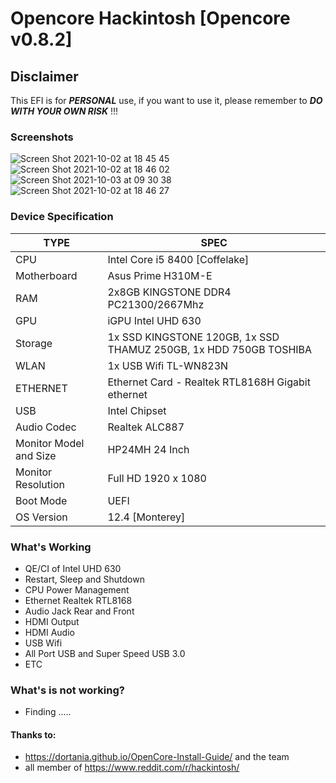 # Opencore Hackintosh [Opencore v0.8.2]


## Disclaimer
This EFI is for **___PERSONAL___** use, if you want to use it, please remember to ***DO WITH YOUR OWN RISK*** !!!

### Screenshots

![Screen Shot 2021-10-02 at 18 45 45](https://user-images.githubusercontent.com/25970273/135744222-76712fc2-1e35-4b3d-b3bb-9f111f6e0a60.png)
![Screen Shot 2021-10-02 at 18 46 02](https://user-images.githubusercontent.com/25970273/135744223-391db96c-3422-442a-a58b-b5000ca78437.png)
![Screen Shot 2021-10-03 at 09 30 38](https://user-images.githubusercontent.com/25970273/135744437-cd2ce6b9-99c1-45e1-86ea-3fd8744eb159.png)
![Screen Shot 2021-10-02 at 18 46 27](https://user-images.githubusercontent.com/25970273/135744228-3dafb7fa-21a5-4c06-9e81-1da241e8500b.png)


### Device Specification
|TYPE|SPEC  |
|--|--|
|CPU|Intel Core i5 8400 [Coffelake]|
|Motherboard|Asus Prime H310M-E|
|RAM|2x8GB KINGSTONE DDR4 PC21300/2667Mhz|
|GPU|iGPU Intel UHD 630|
|Storage|1x SSD KINGSTONE 120GB, 1x SSD THAMUZ 250GB, 1x HDD 750GB TOSHIBA|
|WLAN|1x USB Wifi TL-WN823N|
|ETHERNET| Ethernet Card - Realtek RTL8168H Gigabit ethernet |
|USB|Intel Chipset|
|Audio Codec|Realtek ALC887|
|Monitor Model and Size| HP24MH 24 Inch|
|Monitor Resolution|Full HD 1920 x 1080|
|Boot Mode|UEFI|
|OS Version| 12.4 [Monterey]|

### What's Working
- QE/CI of Intel UHD 630
- Restart, Sleep and Shutdown
- CPU Power Management
- Ethernet Realtek RTL8168
- Audio Jack Rear and Front
- HDMI Output
- HDMI Audio
- USB Wifi
- All Port USB and Super Speed USB 3.0
- ETC

### What's is not working?
- Finding .....

#### Thanks to:
- https://dortania.github.io/OpenCore-Install-Guide/ and the team
- all member of https://www.reddit.com/r/hackintosh/ 
